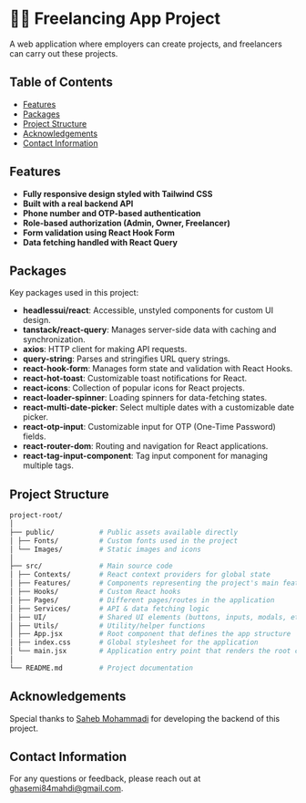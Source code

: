 # 🧑‍💻 Freelancing App Project

A web application where employers can create projects, and freelancers can carry out these projects.

## Table of Contents

- [Features](#features)
- [Packages](#packages)
- [Project Structure](#project-structure)
- [Acknowledgements](#acknowledgements)
- [Contact Information](#contact-information)

## Features

- **Fully responsive design styled with Tailwind CSS**
- **Built with a real backend API**
- **Phone number and OTP-based authentication**
- **Role-based authorization (Admin, Owner, Freelancer)**
- **Form validation using React Hook Form**
- **Data fetching handled with React Query**

## Packages

Key packages used in this project:

- **headlessui/react**: Accessible, unstyled components for custom UI design.
- **tanstack/react-query**: Manages server-side data with caching and synchronization.
- **axios**: HTTP client for making API requests.
- **query-string**: Parses and stringifies URL query strings.
- **react-hook-form**: Manages form state and validation with React Hooks.
- **react-hot-toast**: Customizable toast notifications for React.
- **react-icons**: Collection of popular icons for React projects.
- **react-loader-spinner**: Loading spinners for data-fetching states.
- **react-multi-date-picker**: Select multiple dates with a customizable date picker.
- **react-otp-input**: Customizable input for OTP (One-Time Password) fields.
- **react-router-dom**: Routing and navigation for React applications.
- **react-tag-input-component**: Tag input component for managing multiple tags.

## Project Structure
 
  ```bash
project-root/
│
├── public/           # Public assets available directly
│ ├── Fonts/          # Custom fonts used in the project
│ └── Images/         # Static images and icons
│
├── src/              # Main source code
│ ├── Contexts/       # React context providers for global state
│ ├── Features/       # Components representing the project's main features
│ ├── Hooks/          # Custom React hooks
│ ├── Pages/          # Different pages/routes in the application
│ ├── Services/       # API & data fetching logic
│ ├── UI/             # Shared UI elements (buttons, inputs, modals, etc.)
│ ├── Utils/          # Utility/helper functions
│ ├── App.jsx         # Root component that defines the app structure
│ ├── index.css       # Global stylesheet for the application
│ └── main.jsx        # Application entry point that renders the root component
│
└── README.md         # Project documentation

```

## Acknowledgements

Special thanks to [Saheb Mohammadi](https://github.com/sahebmohammadi) for developing the backend of this project.

## Contact Information

For any questions or feedback, please reach out at [ghasemi84mahdi@gmail.com](mailto:ghasemi84mahdi@gmail.com).
